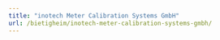 ```yaml
---
title: "inotech Meter Calibration Systems GmbH"
url: /bietigheim/inotech-meter-calibration-systems-gmbh/
---
```

